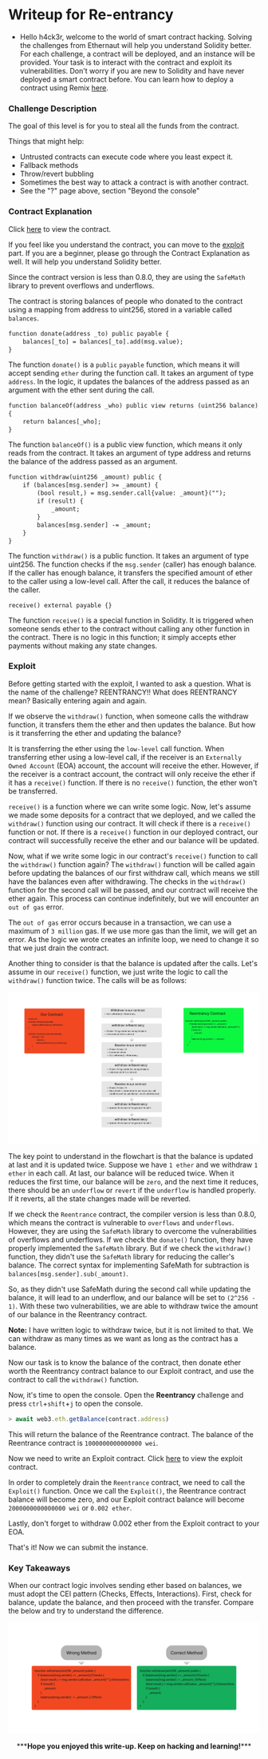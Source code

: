 # Writeup for Re-entrancy

- Hello h4ck3r, welcome to the world of smart contract hacking. Solving the challenges from Ethernaut will help you understand Solidity better. For each challenge, a contract will be deployed, and an instance will be provided. Your task is to interact with the contract and exploit its vulnerabilities. Don't worry if you are new to Solidity and have never deployed a smart contract before. You can learn how to deploy a contract using Remix [here](https://youtu.be/3xNFZI8Ste4?si=i3cWN87OpX85zp6k).

### Challenge Description

The goal of this level is for you to steal all the funds from the contract.

Things that might help:

- Untrusted contracts can execute code where you least expect it.
- Fallback methods
- Throw/revert bubbling
- Sometimes the best way to attack a contract is with another contract.
- See the "?" page above, section "Beyond the console"

### Contract Explanation

Click [here](./src/contracts/Reentrance.sol) to view the contract.

If you feel like you understand the contract, you can move to the [exploit](#exploit) part. If you are a beginner, please go through the Contract Explanation as well. It will help you understand Solidity better.

Since the contract version is less than 0.8.0, they are using the `SafeMath` library to prevent overflows and underflows.

The contract is storing balances of people who donated to the contract using a mapping from address to uint256, stored in a variable called `balances`.

```solidity
function donate(address _to) public payable {
    balances[_to] = balances[_to].add(msg.value);
}
```

The function `donate()` is a `public` `payable` function, which means it will accept sending `ether` during the function call. It takes an argument of type `address`. In the logic, it updates the balances of the address passed as an argument with the ether sent during the call.

```solidity
function balanceOf(address _who) public view returns (uint256 balance) {
    return balances[_who];
}
```

The function `balanceOf()` is a public view function, which means it only reads from the contract. It takes an argument of type address and returns the balance of the address passed as an argument.

```solidity
function withdraw(uint256 _amount) public {
    if (balances[msg.sender] >= _amount) {
        (bool result,) = msg.sender.call{value: _amount}("");
        if (result) {
            _amount;
        }
        balances[msg.sender] -= _amount;
    }
}
```

The function `withdraw()` is a public function. It takes an argument of type uint256. The function checks if the `msg.sender` (caller) has enough balance. If the caller has enough balance, it transfers the specified amount of ether to the caller using a low-level call. After the call, it reduces the balance of the caller.

```solidity
receive() external payable {}
```

The function `receive()` is a special function in Solidity. It is triggered when someone sends ether to the contract without calling any other function in the contract. There is no logic in this function; it simply accepts ether payments without making any state changes.

### Exploit

Before getting started with the exploit, I wanted to ask a question. What is the name of the challenge? REENTRANCY!! What does REENTRANCY mean? Basically entering again and again.

If we observe the `withdraw()` function, when someone calls the withdraw function, it transfers them the ether and then updates the balance. But how is it transferring the ether and updating the balance?

It is transferring the ether using the `low-level` call function. When transferring ether using a low-level call, if the receiver is an `Externally Owned Account` (EOA) account, the account will receive the ether. However, if the receiver is a contract account, the contract will only receive the ether if it has a `receive()` function. If there is no `receive()` function, the ether won't be transferred.

`receive()` is a function where we can write some logic. Now, let's assume we made some deposits for a contract that we deployed, and we called the `withdraw()` function using our contract. It will check if there is a `receive()` function or not. If there is a `receive()` function in our deployed contract, our contract will successfully receive the ether and our balance will be updated.

Now, what if we write some logic in our contract's `receive()` function to call the `withdraw()` function again? The `withdraw()` function will be called again before updating the balances of our first withdraw call, which means we still have the balances even after withdrawing. The checks in the `withdraw()` function for the second call will be passed, and our contract will receive the ether again. This process can continue indefinitely, but we will encounter an `out of gas` error.

The `out of gas` error occurs because in a transaction, we can use a maximum of `3 million` gas. If we use more gas than the limit, we will get an error. As the logic we wrote creates an infinite loop, we need to change it so that we just drain the contract.

Another thing to consider is that the balance is updated after the calls. Let's assume in our `receive()` function, we just write the logic to call the `withdraw()` function twice. The calls will be as follows:

<p align="center">
  <img src="img/img1.png" />
</p>

The key point to understand in the flowchart is that the balance is updated at last and it is updated twice. Suppose we have `1 ether` and we withdraw `1 ether` in each call. At last, our balance will be reduced twice. When it reduces the first time, our balance will be `zero`, and the next time it reduces, there should be an `underflow` or `revert` if the `underflow` is handled properly. If it reverts, all the state changes made will be reverted.

If we check the `Reentrance` contract, the compiler version is less than 0.8.0, which means the contract is vulnerable to `overflows` and `underflows`. However, they are using the `SafeMath` library to overcome the vulnerabilities of overflows and underflows. If we check the `donate()` function, they have properly implemented the `SafeMath` library. But if we check the `withdraw()` function, they didn't use the `SafeMath` library for reducing the caller's balance. The correct syntax for implementing SafeMath for subtraction is `balances[msg.sender].sub(_amount)`.

So, as they didn't use SafeMath during the second call while updating the balance, it will lead to an underflow, and our balance will be set to `(2^256 - 1)`. With these two vulnerabilities, we are able to withdraw twice the amount of our balance in the Reentrancy contract.

**Note:** I have written logic to withdraw twice, but it is not limited to that. We can withdraw as many times as we want as long as the contract has a balance.

Now our task is to know the balance of the contract, then donate ether worth the Reentrancy contract balance to our Exploit contract, and use the contract to call the `withdraw()` function.

Now, it's time to open the console. Open the **Reentrancy** challenge and press `ctrl`+`shift`+`j` to open the console.

```javascript
> await web3.eth.getBalance(contract.address)
```

This will return the balance of the Reentrance contract. The balance of the Reentrance contract is `1000000000000000 wei`.

Now we need to write an Exploit contract. Click [here](./Exploit/ExploitReentrancy.sol) to view the exploit contract.

In order to completely drain the `Reentrance` contract, we need to call the `Exploit()` function. Once we call the `Exploit()`, the Reentrance contract balance will become zero, and our Exploit contract balance will become `2000000000000000 wei` or `0.002 ether`.

Lastly, don't forget to withdraw 0.002 ether from the Exploit contract to your EOA.

That's it! Now we can submit the instance.

### Key Takeaways

When our contract logic involves sending ether based on balances, we must adopt the CEI pattern (Checks, Effects, Interactions). First, check for balance, update the balance, and then proceed with the transfer. Compare the below and try to understand the difference.

<p align="center">
  <img src="img/img2.png" />
</p>

<p style="text-align:center;">***<strong>Hope you enjoyed this write-up. Keep on hacking and learning!</strong>***</p>
